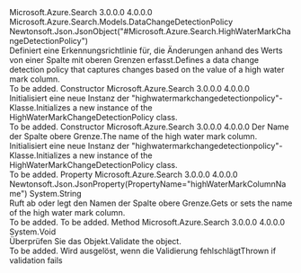 <Type Name="HighWaterMarkChangeDetectionPolicy" FullName="Microsoft.Azure.Search.Models.HighWaterMarkChangeDetectionPolicy">
  <TypeSignature Language="C#" Value="public class HighWaterMarkChangeDetectionPolicy : Microsoft.Azure.Search.Models.DataChangeDetectionPolicy" />
  <TypeSignature Language="ILAsm" Value=".class public auto ansi beforefieldinit HighWaterMarkChangeDetectionPolicy extends Microsoft.Azure.Search.Models.DataChangeDetectionPolicy" />
  <TypeSignature Language="DocId" Value="T:Microsoft.Azure.Search.Models.HighWaterMarkChangeDetectionPolicy" />
  <TypeSignature Language="VB.NET" Value="Public Class HighWaterMarkChangeDetectionPolicy&#xA;Inherits DataChangeDetectionPolicy" />
  <TypeSignature Language="F#" Value="type HighWaterMarkChangeDetectionPolicy = class&#xA;    inherit DataChangeDetectionPolicy" />
  <AssemblyInfo>
    <AssemblyName>Microsoft.Azure.Search</AssemblyName>
    <AssemblyVersion>3.0.0.0</AssemblyVersion>
    <AssemblyVersion>4.0.0.0</AssemblyVersion>
  </AssemblyInfo>
  <Base>
    <BaseTypeName>Microsoft.Azure.Search.Models.DataChangeDetectionPolicy</BaseTypeName>
  </Base>
  <Interfaces />
  <Attributes>
    <Attribute>
      <AttributeName>Newtonsoft.Json.JsonObject("#Microsoft.Azure.Search.HighWaterMarkChangeDetectionPolicy")</AttributeName>
    </Attribute>
  </Attributes>
  <Docs>
    <summary>
            <span data-ttu-id="67160-101">Definiert eine Erkennungsrichtlinie für, die Änderungen anhand des Werts von einer Spalte mit oberen Grenzen erfasst.</span><span class="sxs-lookup"><span data-stu-id="67160-101">Defines a data change detection policy that captures changes based on the value of a high water mark column.</span></span>
            </summary>
    <remarks>To be added.</remarks>
  </Docs>
  <Members>
    <Member MemberName=".ctor">
      <MemberSignature Language="C#" Value="public HighWaterMarkChangeDetectionPolicy ();" />
      <MemberSignature Language="ILAsm" Value=".method public hidebysig specialname rtspecialname instance void .ctor() cil managed" />
      <MemberSignature Language="DocId" Value="M:Microsoft.Azure.Search.Models.HighWaterMarkChangeDetectionPolicy.#ctor" />
      <MemberSignature Language="VB.NET" Value="Public Sub New ()" />
      <MemberType>Constructor</MemberType>
      <AssemblyInfo>
        <AssemblyName>Microsoft.Azure.Search</AssemblyName>
        <AssemblyVersion>3.0.0.0</AssemblyVersion>
        <AssemblyVersion>4.0.0.0</AssemblyVersion>
      </AssemblyInfo>
      <Parameters />
      <Docs>
        <summary>
            <span data-ttu-id="67160-102">Initialisiert eine neue Instanz der "highwatermarkchangedetectionpolicy"-Klasse.</span><span class="sxs-lookup"><span data-stu-id="67160-102">Initializes a new instance of the HighWaterMarkChangeDetectionPolicy class.</span></span>
            </summary>
        <remarks>To be added.</remarks>
      </Docs>
    </Member>
    <Member MemberName=".ctor">
      <MemberSignature Language="C#" Value="public HighWaterMarkChangeDetectionPolicy (string highWaterMarkColumnName);" />
      <MemberSignature Language="ILAsm" Value=".method public hidebysig specialname rtspecialname instance void .ctor(string highWaterMarkColumnName) cil managed" />
      <MemberSignature Language="DocId" Value="M:Microsoft.Azure.Search.Models.HighWaterMarkChangeDetectionPolicy.#ctor(System.String)" />
      <MemberSignature Language="VB.NET" Value="Public Sub New (highWaterMarkColumnName As String)" />
      <MemberSignature Language="F#" Value="new Microsoft.Azure.Search.Models.HighWaterMarkChangeDetectionPolicy : string -&gt; Microsoft.Azure.Search.Models.HighWaterMarkChangeDetectionPolicy" Usage="new Microsoft.Azure.Search.Models.HighWaterMarkChangeDetectionPolicy highWaterMarkColumnName" />
      <MemberType>Constructor</MemberType>
      <AssemblyInfo>
        <AssemblyName>Microsoft.Azure.Search</AssemblyName>
        <AssemblyVersion>3.0.0.0</AssemblyVersion>
        <AssemblyVersion>4.0.0.0</AssemblyVersion>
      </AssemblyInfo>
      <Parameters>
        <Parameter Name="highWaterMarkColumnName" Type="System.String" />
      </Parameters>
      <Docs>
        <param name="highWaterMarkColumnName"><span data-ttu-id="67160-103">Der Name der Spalte obere Grenze.</span><span class="sxs-lookup"><span data-stu-id="67160-103">The name of the high water mark column.</span></span></param>
        <summary>
            <span data-ttu-id="67160-104">Initialisiert eine neue Instanz der "highwatermarkchangedetectionpolicy"-Klasse.</span><span class="sxs-lookup"><span data-stu-id="67160-104">Initializes a new instance of the HighWaterMarkChangeDetectionPolicy class.</span></span>
            </summary>
        <remarks>To be added.</remarks>
      </Docs>
    </Member>
    <Member MemberName="HighWaterMarkColumnName">
      <MemberSignature Language="C#" Value="public string HighWaterMarkColumnName { get; set; }" />
      <MemberSignature Language="ILAsm" Value=".property instance string HighWaterMarkColumnName" />
      <MemberSignature Language="DocId" Value="P:Microsoft.Azure.Search.Models.HighWaterMarkChangeDetectionPolicy.HighWaterMarkColumnName" />
      <MemberSignature Language="VB.NET" Value="Public Property HighWaterMarkColumnName As String" />
      <MemberSignature Language="F#" Value="member this.HighWaterMarkColumnName : string with get, set" Usage="Microsoft.Azure.Search.Models.HighWaterMarkChangeDetectionPolicy.HighWaterMarkColumnName" />
      <MemberType>Property</MemberType>
      <AssemblyInfo>
        <AssemblyName>Microsoft.Azure.Search</AssemblyName>
        <AssemblyVersion>3.0.0.0</AssemblyVersion>
        <AssemblyVersion>4.0.0.0</AssemblyVersion>
      </AssemblyInfo>
      <Attributes>
        <Attribute>
          <AttributeName>Newtonsoft.Json.JsonProperty(PropertyName="highWaterMarkColumnName")</AttributeName>
        </Attribute>
      </Attributes>
      <ReturnValue>
        <ReturnType>System.String</ReturnType>
      </ReturnValue>
      <Docs>
        <summary>
            <span data-ttu-id="67160-105">Ruft ab oder legt den Namen der Spalte obere Grenze.</span><span class="sxs-lookup"><span data-stu-id="67160-105">Gets or sets the name of the high water mark column.</span></span>
            </summary>
        <value>To be added.</value>
        <remarks>To be added.</remarks>
      </Docs>
    </Member>
    <Member MemberName="Validate">
      <MemberSignature Language="C#" Value="public virtual void Validate ();" />
      <MemberSignature Language="ILAsm" Value=".method public hidebysig newslot virtual instance void Validate() cil managed" />
      <MemberSignature Language="DocId" Value="M:Microsoft.Azure.Search.Models.HighWaterMarkChangeDetectionPolicy.Validate" />
      <MemberSignature Language="VB.NET" Value="Public Overridable Sub Validate ()" />
      <MemberSignature Language="F#" Value="abstract member Validate : unit -&gt; unit&#xA;override this.Validate : unit -&gt; unit" Usage="highWaterMarkChangeDetectionPolicy.Validate " />
      <MemberType>Method</MemberType>
      <AssemblyInfo>
        <AssemblyName>Microsoft.Azure.Search</AssemblyName>
        <AssemblyVersion>3.0.0.0</AssemblyVersion>
        <AssemblyVersion>4.0.0.0</AssemblyVersion>
      </AssemblyInfo>
      <ReturnValue>
        <ReturnType>System.Void</ReturnType>
      </ReturnValue>
      <Parameters />
      <Docs>
        <summary>
            <span data-ttu-id="67160-106">Überprüfen Sie das Objekt.</span><span class="sxs-lookup"><span data-stu-id="67160-106">Validate the object.</span></span>
            </summary>
        <remarks>To be added.</remarks>
        <exception cref="T:Microsoft.Rest.ValidationException">
            <span data-ttu-id="67160-107">Wird ausgelöst, wenn die Validierung fehlschlägt</span><span class="sxs-lookup"><span data-stu-id="67160-107">Thrown if validation fails</span></span>
            </exception>
      </Docs>
    </Member>
  </Members>
</Type>
